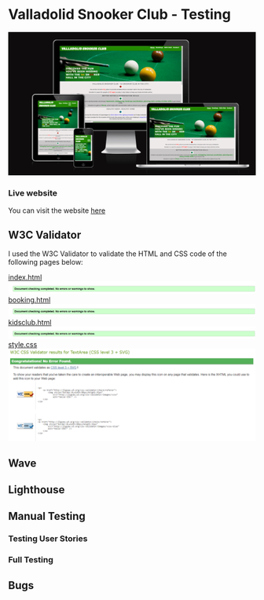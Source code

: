 # Valladolid Snooker Club - Testing

![screenshot of site on amiresponsive](documentation/amiresponsive-snooker-img.png)

### Live website

You can visit the website [here](https://jonathandussot.github.io/valladolid-snooker-club/)

## W3C Validator

I used the W3C Validator to validate the HTML and CSS code of the following pages below:

[index.html](index.html)
![screenshot of index.html being validated](documentation/index-w3c.png)
[booking.html](bookings.html)
![screenshot of bookings.html being validated](documentation/bookings-w3c.png)
[kidsclub.html](kidsclub.html)
![screenshot of kidsclub.html being validated](documentation/kidsclub-w3c.png)
[style.css](assets/css/style.css)
![screenshot of style.css being validated](documentation/styles-w3c.png)

## Wave

## Lighthouse

## Manual Testing

### Testing User Stories

### Full Testing

## Bugs


